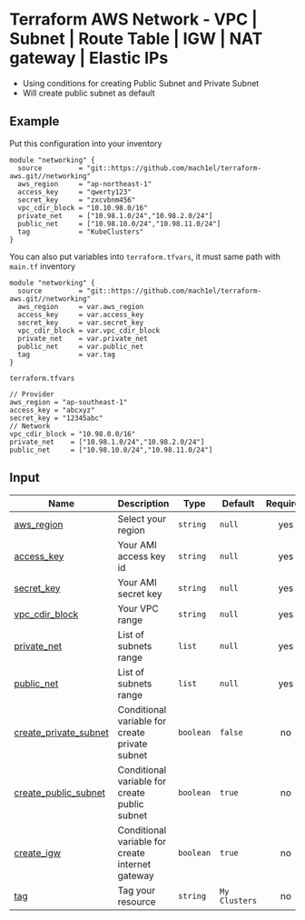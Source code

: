 # Terraform AWS Network - VPC | Subnet | Route Table | IGW | NAT gateway | Elastic IPs

* Using conditions for creating Public Subnet and Private Subnet
* Will create public subnet as default

## Example
Put this configuration into your inventory

```
module "networking" {
  source         = "git::https://github.com/mach1el/terraform-aws.git//networking"
  aws_region     = "ap-northeast-1"
  access_key     = "qwerty123"
  secret_key     = "zxcvbnm456"
  vpc_cdir_block = "10.10.98.0/16"
  private_net    = ["10.98.1.0/24","10.98.2.0/24"]
  public_net     = ["10.98.10.0/24","10.98.11.0/24"]
  tag            = "KubeClusters"
}
```

You can also put variables into `terraform.tfvars`, it must same path with `main.tf` inventory

```
module "networking" {
  source         = "git::https://github.com/mach1el/terraform-aws.git//networking"
  aws_region     = var.aws_region
  access_key     = var.access_key
  secret_key     = var.secret_key
  vpc_cdir_block = var.vpc_cdir_block
  private_net    = var.private_net
  public_net     = var.public_net
  tag            = var.tag
}
```

`terraform.tfvars`

```
// Provider
aws_region = "ap-southeast-1"
access_key = "abcxyz"
secret_key = "12345abc"
// Network
vpc_cdir_block = "10.98.0.0/16"
private_net    = ["10.98.1.0/24","10.98.2.0/24"]
public_net     = ["10.98.10.0/24","10.98.11.0/24"]
```

## Input
| Name | Description | Type | Default | Required |
|------|-------------|------|---------|:--------:|
|<a name="aws_region"></a> [aws_region](#) | Select your region | `string` | `null` | yes |
|<a name="access_key"></a> [access_key](#) | Your AMI access key id | `string` | `null` | yes |
|<a name="secret_key"></a> [secret_key](#) | Your AMI secret key | `string` | `null` | yes |
|<a name="vpc_cdir_block"></a> [vpc_cdir_block](#) | Your VPC range | `string` | `null` | yes |
|<a name="private_net"></a> [private_net](#) | List of subnets range | `list` | `null` | yes |
|<a name="public_net"></a> [public_net](#) | List of subnets range | `list` | `null` | yes |
|<a name="create_private_subnet"></a> [create_private_subnet](#) | Conditional variable for create private subnet | `boolean` | `false` | no |
|<a name="create_public_subnet"></a> [create_public_subnet](#) | Conditional variable for create public subnet | `boolean` | `true` | no |
|<a name="create_igw"></a> [create_igw](#) | Conditional variable for create internet gateway | `boolean` | `true` | no |
|<a name="tag"></a> [tag](#) | Tag your resource | `string` | `My Clusters` | no |
